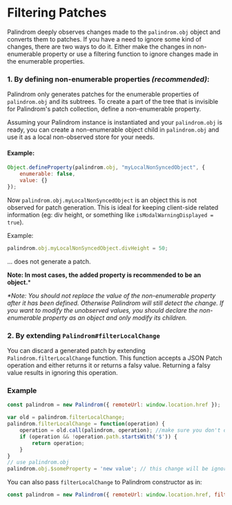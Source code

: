 # Filtering Patches

Palindrom deeply observes changes made to the `palindrom.obj` object and converts them to patches. If you have a need to ignore some kind of changes, there are two ways to do it. Either make the changes in non-enumerable property or use a filtering function to ignore changes made in the enumerable properties.

### 1. By defining non-enumerable properties _(recommended)_:

Palindrom only generates patches for the enumerable properties of `palindrom.obj` and its subtrees. To create a part of the tree that is invisible for Palindrom's patch collection, define a non-enumerable property.

Assuming your Palindrom instance is instantiated and your `palindrom.obj` is ready, you can create a non-enumerable object child in `palindrom.obj` and use it as a local non-observed store for your needs.

#### Example:

```js
Object.defineProperty(palindrom.obj, "myLocalNonSyncedObject", {
    enumerable: false,
    value: {}
});
```
Now `palindrom.obj.myLocalNonSyncedObject` is an object this is not observed for patch generation. This is ideal for keeping client-side related information (eg: div height, or something like `isModalWarningDisplayed = true`).

Example:

```js
palindrom.obj.myLocalNonSyncedObject.divHeight = 50;
```
... does not generate a patch.

**Note:  In most cases, the added property is recommended to be an object.***

_*Note: You should not replace the value of the non-enumerable property after it has been defined. Otherwise Palindrom will still detect the change. If you want to modify the unobserved values, you should declare the non-enumerable property as an object and only modify its children._

### 2. By extending `Palindrom#filterLocalChange`

You can discard a generated patch by extending `Palindrom.filterLocalChange` function. This function accepts a JSON Patch operation and either returns it or returns a falsy value. Returning a falsy value results in ignoring this operation.

### Example

```js
const palindrom = new Palindrom({ remoteUrl: window.location.href });

var old = palindrom.filterLocalChange;
palindrom.filterLocalChange = function(operation) {
    operation = old.call(palindrom, operation); //make sure you don't overwrite other filters
    if (operation && !operation.path.startsWith('$')) {
        return operation;
    }
}
// use palindrom.obj
palindrom.obj.$someProperty = 'new value'; // this change will be ignored and will not reach the server
```
You can also pass `filterLocalChange` to Palindrom constructor as in:

```js
const palindrom = new Palindrom({ remoteUrl: window.location.href, filterLocalChange: op => !op.path.startsWith('$') && op });
```
